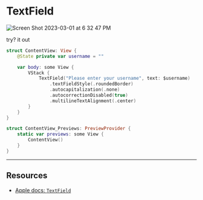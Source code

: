 # TextField 

![Screen Shot 2023-03-01 at 6 32 47 PM](https://user-images.githubusercontent.com/1819208/222291075-a22399e7-8100-4208-9b33-af89c204972b.png)


try? it out

```swift
struct ContentView: View {
    @State private var username = ""

    var body: some View {
        VStack {
            TextField("Please enter your username", text: $username)
                .textFieldStyle(.roundedBorder)
                .autocapitalization(.none)
                .autocorrectionDisabled(true)
                .multilineTextAlignment(.center)
        }
    }
}

struct ContentView_Previews: PreviewProvider {
    static var previews: some View {
        ContentView()
    }
}
```

***

## Resources

* [Apple docs: `TextField`](https://developer.apple.com/documentation/swiftui/textfield)
